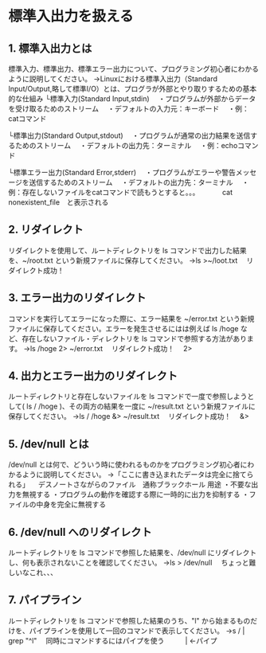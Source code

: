 # 標準入出力を扱える

## 1. 標準入出力とは

標準入力、標準出力、標準エラー出力について、プログラミング初心者にわかるように説明してください。
→Linuxにおける標準入出力（Standard Input/Output,略して標準I/O）とは、プログラが外部とやり取りするための基本的な仕組み
└標準入力(Standard Input,stdin)
　・プログラムが外部からデータを受け取るためのストリーム
　・デフォルトの入力元：キーボード
　・例：catコマンド

└標準出力(Standard Output,stdout)
　・プログラムが通常の出力結果を送信するためのストリーム
　・デフォルトの出力先：ターミナル
　・例：echoコマンド

└標準エラー出力(Standard Error,stderr)
　・プログラムがエラーや警告メッセージを送信するためのストリーム
　・デフォルトの出力先：ターミナル
　・例：存在しないファイルをcatコマンドで読もうとすると。。。
　　　cat nonexistent_file　と表示される


## 2. リダイレクト

リダイレクトを使用して、ルートディレクトリを ls コマンドで出力した結果を、~/root.txt という新規ファイルに保存してください。
→ls >~/loot.txt
　リダイレクト成功！

## 3. エラー出力のリダイレクト

コマンドを実行してエラーになった際に、エラー結果を ~/error.txt という新規ファイルに保存してください。エラーを発生させるにはは例えば ls /hoge など、存在しないファイル・ディレクトリを ls コマンドで参照する方法があります。
→ls /hoge 2> ~/error.txt
　リダイレクト成功！
　2>

## 4. 出力とエラー出力のリダイレクト

ルートディレクトリと存在しないファイルを ls コマンドで一度で参照しようとして( ls / /hoge )、その両方の結果を一度に ~/result.txt という新規ファイルに保存してください。
→ls / /hoge &> ~/result.txt
　リダイレクト成功！
　&>


## 5. /dev/null とは

/dev/null とは何で、どういう時に使われるものかをプログラミング初心者にわかるように説明してください。
→「ここに書き込まれたデータは完全に捨てられる」
　デスノートさながらのファイル　通称ブラックホール
用途
・不要な出力を無視する
・プログラムの動作を確認する際に一時的に出力を抑制する
・ファイルの中身を完全に無視する

## 6. /dev/null へのリダイレクト

ルートディレクトリを ls コマンドで参照した結果を、/dev/null にリダイレクトし、何も表示されないことを確認してください。
→ls > /dev/null
　ちょっと難しいなこれ、、、

## 7. パイプライン

ルートディレクトリを ls コマンドで参照した結果のうち、"l" から始まるものだけを、パイプラインを使用して一回のコマンドで表示してください。
→s / | grep  "^l"
　同時にコマンドするにはパイプを使う　　　|  ←パイプ
